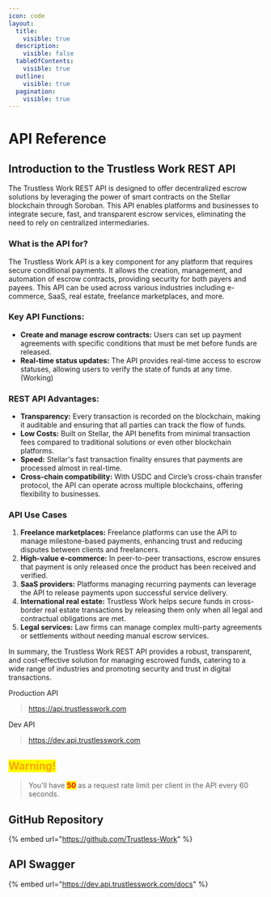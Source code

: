 ```yaml
---
icon: code
layout:
  title:
    visible: true
  description:
    visible: false
  tableOfContents:
    visible: true
  outline:
    visible: true
  pagination:
    visible: true
---
```


# API Reference

## Introduction to the Trustless Work REST API

The Trustless Work REST API is designed to offer decentralized escrow solutions by leveraging the power of smart contracts on the Stellar blockchain through Soroban. This API enables platforms and businesses to integrate secure, fast, and transparent escrow services, eliminating the need to rely on centralized intermediaries.

### What is the API for?

The Trustless Work API is a key component for any platform that requires secure conditional payments. It allows the creation, management, and automation of escrow contracts, providing security for both payers and payees. This API can be used across various industries including e-commerce, SaaS, real estate, freelance marketplaces, and more.

### Key API Functions:

* **Create and manage escrow contracts:** Users can set up payment agreements with specific conditions that must be met before funds are released.
* **Real-time status updates:** The API provides real-time access to escrow statuses, allowing users to verify the state of funds at any time. (Working)

### REST API Advantages:

* **Transparency:** Every transaction is recorded on the blockchain, making it auditable and ensuring that all parties can track the flow of funds.
* **Low Costs:** Built on Stellar, the API benefits from minimal transaction fees compared to traditional solutions or even other blockchain platforms.
* **Speed:** Stellar's fast transaction finality ensures that payments are processed almost in real-time.
* **Cross-chain compatibility:** With USDC and Circle’s cross-chain transfer protocol, the API can operate across multiple blockchains, offering flexibility to businesses.

### API Use Cases

1. **Freelance marketplaces:** Freelance platforms can use the API to manage milestone-based payments, enhancing trust and reducing disputes between clients and freelancers.
2. **High-value e-commerce:** In peer-to-peer transactions, escrow ensures that payment is only released once the product has been received and verified.
3. **SaaS providers:** Platforms managing recurring payments can leverage the API to release payments upon successful service delivery.
4. **International real estate:** Trustless Work helps secure funds in cross-border real estate transactions by releasing them only when all legal and contractual obligations are met.
5. **Legal services:** Law firms can manage complex multi-party agreements or settlements without needing manual escrow services.

In summary, the Trustless Work REST API provides a robust, transparent, and cost-effective solution for managing escrowed funds, catering to a wide range of industries and promoting security and trust in digital transactions.



Production API

> https://api.trustlesswork.com

Dev API

> https://dev.api.trustlesswork.com

## <mark style="color:orange;">Warning!</mark>

> You'll have <mark style="color:red;">**50**</mark> as a request rate limit per client in the API every 60 seconds.

## GitHub Repository

{% embed url="https://github.com/Trustless-Work" %}

## API Swagger

{% embed url="https://dev.api.trustlesswork.com/docs" %}

##
